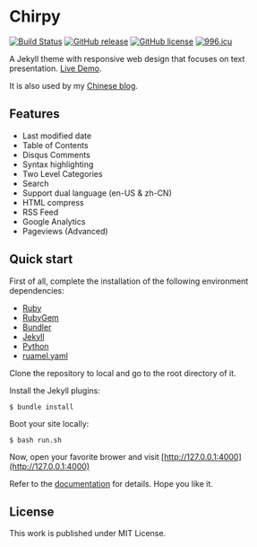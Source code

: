 # Chirpy

[![Build Status](https://travis-ci.org/cotes2020/chirpy.svg?branch=master)](https://travis-ci.org/cotes2020/chirpy)
[![GitHub release](https://img.shields.io/github/release/cotes2020/chirpy.svg)](https://github.com/cotes2020/chirpy/releases)
[![GitHub license](https://img.shields.io/github/license/cotes2020/chirpy.svg)](https://github.com/cotes2020/chirpy/blob/master/LICENSE)
[![996.icu](https://img.shields.io/badge/link-996.icu-red.svg)](https://996.icu)

A Jekyll theme with responsive web design that focuses on text presentation. [Live Demo](https://chirpy.cotes.info).

It is also used by my [Chinese blog](https://blog.cotes.info).

## Features

* Last modified date
* Table of Contents
* Disqus Comments
* Syntax highlighting
* Two Level Categories
* Search
* Support dual language (en-US & zh-CN)
* HTML compress
* RSS Feed
* Google Analytics
* Pageviews (Advanced)

## Quick start

First of all, complete the installation of the following environment dependencies:

- [Ruby](https://www.ruby-lang.org/en/downloads/)
- [RubyGem](https://rubygems.org/pages/download)
- [Bundler](https://bundler.io/)
- [Jekyll](https://jekyllrb.com/)
- [Python](https://www.python.org/downloads/) 
- [ruamel.yaml](https://pypi.org/project/ruamel.yaml/)

Clone the repository to local and go to the root directory of it.

Install the Jekyll plugins:

```
$ bundle install
```

Boot your site locally:

```
$ bash run.sh
```

Now, open your favorite brower and visit [http://127.0.0.1:4000](http://127.0.0.1:4000)

Refer to the [documentation](https://chirpy.cotes.info/posts/getting-started/) for details. Hope you like it.


## License

This work is published under MIT License.
